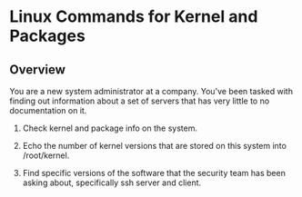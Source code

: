 # Linux Commands for Kernel and Packages

## Overview

You are a new system administrator at a company.
You've been tasked with finding out information about a set of servers that has very little to no documentation on it.

1. Check kernel and package info on the system.

2. Echo the number of kernel versions that are stored on this system into /root/kernel.

3. Find specific versions of the software that the security team has been asking about, specifically ssh server and client.




